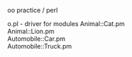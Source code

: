 oo practice / perl

o.pl - driver for modules Animal::Cat.pm  
			  Animal::Lion.pm  
			  Automobile::Car.pm  
 			  Automobile::Truck.pm  

 
